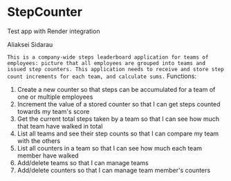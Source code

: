 # StepCounter
Test app with Render integration

Aliaksei Sidarau

`This is a company-wide steps leaderboard application for teams of employees: picture that all employees are grouped into teams and issued step counters. This application needs to receive and store step count increments for each team, and calculate sums.`
Functions:
1. Create a new counter so that steps can be accumulated for a team of one or multiple employees
2. Increment the value of a stored counter so that I can get steps counted towards my team's score
3. Get the current total steps taken by a team so that I can see how much that team have walked in total
4. List all teams and see their step counts so that I can compare my team with the others
5. List all counters in a team so that I can see how much each team member have walked
6. Add/delete teams so that I can manage teams
7. Add/delete counters so that I can manage team member's counters
